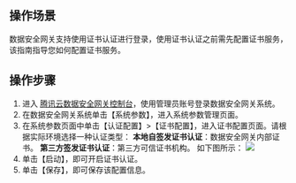 ## 操作场景
数据安全网关支持使用证书认证进行登录，使用证书认证之前需先配置证书服务，该指南指导您如何配置证书服务。

## 操作步骤

1. 进入 [腾讯云数据安全网关控制台](https://console.cloud.tencent.com/dasb)，使用管理员账号登录数据安全网关系统。
2. 在数据安全网关系统单击【系统参数】，进入系统参数管理页面。
3. 在系统参数页面中单击【认证配置】>【证书配置】，进入证书配置页面。请根据实际环境选择一种认证类型：
**本地自签发证书认证**：数据安全网关内部证书。
**第三方签发证书认证**：第三方可信证书机构。
如下图所示：
![](https://main.qcloudimg.com/raw/f7bf73f2448e93d5a938301abeef75cf.png)
4. 单击【启动】，即可开启证书认证。
5. 单击【保存】，即可保存该配置信息。

